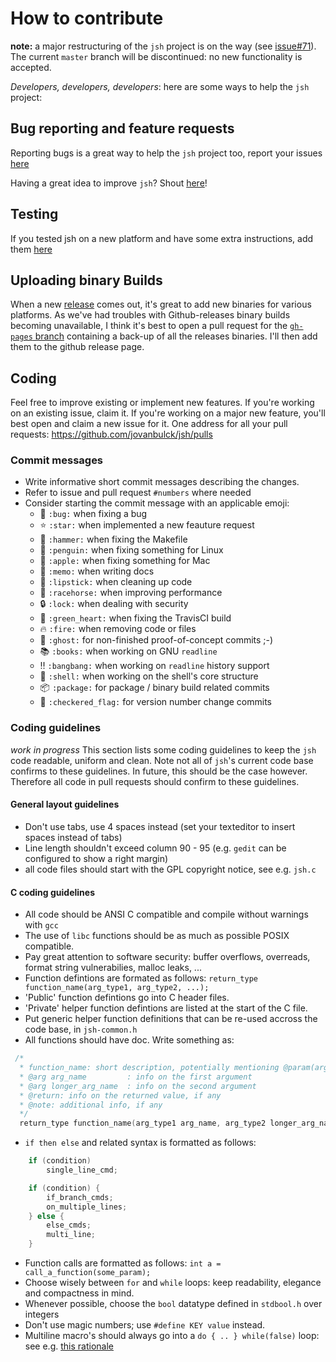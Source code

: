 # How to contribute

**note:** a major restructuring of the `jsh` project is on the way (see [issue#71](https://github.com/jovanbulck/jsh/issues/71)). The current `master` branch will be discontinued: no new functionality is accepted.

*Developers, developers, developers*: here are some ways to help the `jsh` project:

## Bug reporting and feature requests

Reporting bugs is a great way to help the `jsh` project too, report your issues 
[here](https://github.com/jovanbulck/jsh/issues) 

Having a great idea to improve `jsh`? Shout [here](https://github.com/jovanbulck/jsh/issues)! 

## Testing

If you tested jsh on a new platform and have some extra instructions, add them 
[here](https://github.com/jovanbulck/jsh/wiki/Compiling-and-running) 

## Uploading binary Builds

When a new [release](https://github.com/jovanbulck/jsh/releases) comes out, it's great to add new binaries 
for various platforms. As we've had troubles with Github-releases binary builds becoming unavailable, 
I think it's best to open a pull request for the 
[`gh-pages` branch](https://github.com/jovanbulck/jsh/tree/gh-pages/releases) containing a back-up of all 
the releases binaries. I'll then add them to the github release page.

## Coding

Feel free to improve existing or implement new features. If you're working on an existing issue, claim it. 
If you're working on a major new feature, you'll best open and claim a new issue for it. 
One address for all your pull requests: https://github.com/jovanbulck/jsh/pulls

### Commit messages

- Write informative short commit messages describing the changes.
- Refer to issue and pull request `#numbers` where needed
- Consider starting the commit message with an applicable emoji:
    * :bug: `:bug:` when fixing a bug
    * :star: `:star:` when implemented a new feauture request
    * :hammer: `:hammer:` when fixing the Makefile
    * :penguin: `:penguin:` when fixing something for Linux
    * :apple: `:apple:` when fixing something for Mac
    * :memo: `:memo:` when writing docs
    * :lipstick: `:lipstick:` when cleaning up code
    * :racehorse: `:racehorse:` when improving performance
    * :lock: `:lock:` when dealing with security
    * :green_heart: `:green_heart:` when fixing the TravisCI build
    * :fire: `:fire:` when removing code or files
    * :ghost: `:ghost:` for non-finished proof-of-concept commits ;-)
    * :books: `:books:` when working on GNU `readline`
    * :bangbang: `:bangbang:` when working on `readline` history support
    * :shell: `:shell:` when working on the shell's core structure
    * :package: `:package:` for package / binary build related commits
    * :checkered_flag: `:checkered_flag:` for version number change commits

### Coding guidelines

*work in progress* This section lists some coding guidelines to keep the `jsh` code readable, uniform and clean. Note not all of `jsh`'s current code base confirms to these guidelines. In future, this should be the case however. Therefore all code in pull requests should confirm to these guidelines.

#### General layout guidelines
* Don't use tabs, use 4 spaces instead (set your texteditor to insert spaces instead of tabs)
* Line length shouldn't exceed column 90 - 95 (e.g. `gedit` can be configured to show a right margin)
* all code files should start with the GPL copyright notice, see e.g. `jsh.c`

#### C coding guidelines
* All code should be ANSI C compatible and compile without warnings with `gcc`
* The use of `libc` functions should be as much as possible POSIX compatible.
* Pay great attention to software security: buffer overflows, overreads, format string vulnerabilies, malloc leaks, ...
* Function defintions are formated as follows: `return_type function_name(arg_type1, arg_type2, ...);`
* 'Public' function defintions go into C header files.
* 'Private' helper function defintions are listed at the start of the C file.
* Put generic helper function definitions that can be re-used accross the code base, in `jsh-common.h`
* All functions should have doc. Write something as:
```c
 /*
  * function_name: short description, potentially mentioning @param(arg_name)
  * @arg arg_name         : info on the first argument
  * @arg longer_arg_name  : info on the second argument
  * @return: info on the returned value, if any
  * @note: additional info, if any
  */
  return_type function_name(arg_type1 arg_name, arg_type2 longer_arg_name)
```
* `if then else` and related syntax is formatted as follows:
```c
    if (condition)
        single_line_cmd;

    if (condition) {
        if_branch_cmds;
        on_multiple_lines;
    } else {
        else_cmds;
        multi_line;
    }
```
* Function calls are formatted as follows: `int a = call_a_function(some_param);`
* Choose wisely between `for` and `while` loops: keep readability, elegance and compactness in mind.
* Whenever possible, choose the `bool` datatype defined in `stdbool.h` over integers
* Don't use magic numbers; use `#define KEY value` instead.
* Multiline macro's should always go into a `do { .. } while(false)` loop: see e.g. [this rationale](http://stackoverflow.com/questions/154136/do-while-and-if-else-statements-in-c-c-macros)
